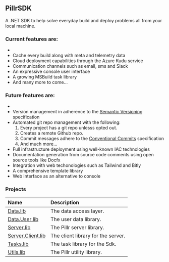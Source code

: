 ## PillrSDK
A .NET SDK to help solve everyday build and deploy problems all from your local machine.

### Current features are:
-
- Cache every build along with meta and telemetry data
- Cloud deployment capabilities through the Azure Kudu service
- Communication channels such as email, sms and Slack
- An expressive console user interface 
- A growing MSBuild task library
- And many more to come...

### Future features are:
-
- Version management in adherence to the [Semantic Versioning](https://semver.org) specification
- Automated git repo management with the following:
    1. Every project has a git repo unlesss opted out.
    2. Creates a remote Github repo.
    3. Commit messages adhere to the [Conventional Commits](https://conventionalcommits.org/) specification
    4. And much more...
- Full infrastructure deployment using well-known IAC technologies
- Documentation generation from source code comments using open source tools like Docfx
- Integration with web techonologies such as Tailwind and Bitly
- A comprehensive template library
- Web interface as an alternative to console

### Projects
|Name|Description|
|:-|:-|
|[Data.lib](./src/Data.lib/readme.md)|The data access layer.|
|[Data.User.lib](./src/User.Data.lib/readme.md)|The user data library.|
|[Server.lib](./src/Server.lib/readme.md)|The Pillr server library.|
|[Server.Client.lib](./src/Server.Client.lib/readme.md)|The client library for the server.|
|[Tasks.lib](./src/Tasks.lib/readme.md)|The task library for the Sdk.|
|[Utils.lib](./src/Utils.lib/readme.md)|The Pillr utility library.|
